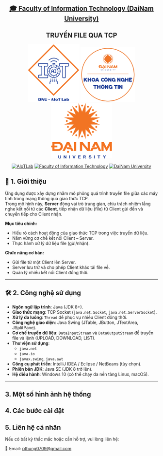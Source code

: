 <h2 align="center">
    <a href="https://dainam.edu.vn/vi/khoa-cong-nghe-thong-tin">
    🎓 Faculty of Information Technology (DaiNam University)
    </a>
</h2>
<h2 align="center">
   TRUYỀN FILE QUA TCP
</h2>
<div align="center">
    <p align="center">
        <img src="docs/aiotlab_logo.png" alt="AIoTLab Logo" width="170"/>
        <img src="docs/fitdnu_logo.png" alt="AIoTLab Logo" width="180"/>
        <img src="docs/dnu_logo.png" alt="DaiNam University Logo" width="200"/>
    </p>

[![AIoTLab](https://img.shields.io/badge/AIoTLab-green?style=for-the-badge)](https://www.facebook.com/DNUAIoTLab)
[![Faculty of Information Technology](https://img.shields.io/badge/Faculty%20of%20Information%20Technology-blue?style=for-the-badge)](https://dainam.edu.vn/vi/khoa-cong-nghe-thong-tin)
[![DaiNam University](https://img.shields.io/badge/DaiNam%20University-orange?style=for-the-badge)](https://dainam.edu.vn)

</div>


## 📖 1. Giới thiệu
Ứng dụng được xây dựng nhằm mô phỏng quá trình truyền file giữa các máy tính trong mạng thông qua giao thức TCP.  
Trong mô hình này, **Server** đóng vai trò trung gian, chịu trách nhiệm lắng nghe kết nối từ các **Client**, tiếp nhận dữ liệu (file) từ Client gửi đến và chuyển tiếp cho Client nhận.  

**Mục tiêu chính:**  
- Hiểu rõ cách hoạt động của giao thức TCP trong việc truyền dữ liệu.  
- Nắm vững cơ chế kết nối Client – Server.  
- Thực hành xử lý dữ liệu file (gửi/nhận).  

**Chức năng cơ bản:**  
- Gửi file từ một Client lên Server.  
- Server lưu trữ và cho phép Client khác tải file về.  
- Quản lý nhiều kết nối Client đồng thời.  

---

## 🛠️ 2. Công nghệ sử dụng  

- **Ngôn ngữ lập trình**: Java (JDK 8+).  
- **Giao thức mạng**: TCP Socket (`java.net.Socket`, `java.net.ServerSocket`).  
- **Xử lý đa luồng**: `Thread` để phục vụ nhiều Client đồng thời.  
- **Công nghệ giao diện**: Java Swing (JTable, JButton, JTextArea, JSplitPane).  
- **Cơ chế truyền dữ liệu**: `DataInputStream` và `DataOutputStream` để truyền file và lệnh (UPLOAD, DOWNLOAD, LIST).  
- **Thư viện sử dụng**:  
  - `java.net`  
  - `java.io`  
  - `javax.swing`, `java.awt`  
- **Công cụ phát triển**: IntelliJ IDEA / Eclipse / NetBeans (tùy chọn).  
- **Phiên bản JDK**: Java SE (JDK 8 trở lên).  
- **Hệ điều hành**: Windows 10 (có thể chạy đa nền tảng Linux, macOS).  


---

## 3. Một số hình ảnh hệ thống
## 4. Các bước cài đặt

## 5. Liên hệ cá nhân
Nếu có bất kỳ thắc mắc hoặc cần hỗ trợ, vui lòng liên hệ:

📧 Email: pthung0709@gmail.com






